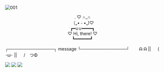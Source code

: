 ![001](https://user-images.githubusercontent.com/83686474/229401912-f661d837-52c7-46ef-9c44-22656a8cc28c.png)

<center>
<center>.  ♡ ∩_∩</br></center>
  （„• ֊ •„)♡</br>
 ┏━∪∪━━━━┓</br>
 ♡ Hi, there! ♡</br>
 ┗━━━━━━┛</br>
</center>

┌───────────────┐
         message
└───────────────┘
　　ᕱ ᕱ ||
　 ( ･ω･ ||
　 /　つΦ


<img src="https://img.shields.io/badge/unity-black?style={plastic}&logo=Unity&logoColor=FFFFFF"/>
<img src="https://img.shields.io/badge/Python-yellow?style=flat&logo=Python&logoColor=3776AB"/>
<img src="https://img.shields.io/badge/LUA-white?style=flat&logo=Lua&logoColor=2C2D72"/>
<!--
**ryu-hyesu/ryu-hyesu** is a ✨ _special_ ✨ repository because its `README.md` (this file) appears on your GitHub profile.

Here are some ideas to get you started:

- 🔭 I’m currently working on ...
- 🌱 I’m currently learning ...
- 👯 I’m looking to collaborate on ...
- 🤔 I’m looking for help with ...
- 💬 Ask me about ...
- 📫 How to reach me: ...
- 😄 Pronouns: ...
- ⚡ Fun fact: ...
-->
